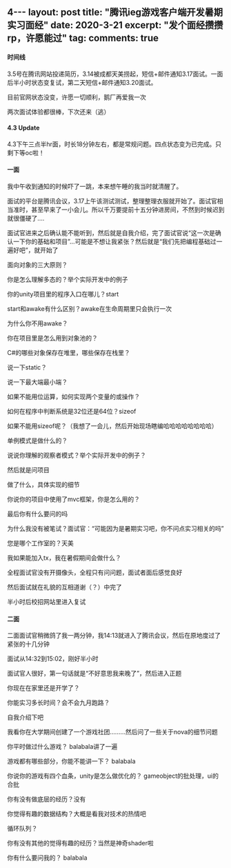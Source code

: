 4---
layout: post
title:  "腾讯ieg游戏客户端开发暑期实习面经"
date:   2020-3-21
excerpt: "发个面经攒攒rp，许愿能过"
tag:
comments: true  
---

#### 时间线

3.5号在腾讯网站投递简历，3.14被成都天美捞起，短信+邮件通知3.17面试。一面后半小时状态变复试，第二天短信+邮件通知3.20面试。

目前官网状态没变，许愿一切顺利，鹅厂再爱我一次

两次面试体验都很棒，下次还来（逃）

#### 4.3 Update

4.3下午三点半hr面，时长18分钟左右，都是常规问题。四点状态变为已完成。只剩下等oc啦！

#### 一面

我中午收到通知的时候吓了一跳，本来想午睡的我当时就清醒了。

面试的平台是腾讯会议，3.17上午该测试测试，整理整理衣服就开始了。面试官相当准时，甚至早来了一小会儿。所以千万要提前十五分钟进房间，不然到时候迟到就很僵硬了….

面试官进来之后确认能不能听到，然后就是自我介绍，完了面试官说“这一次是确认一下你的基础和项目”…可能是不想让我紧张？然后就是“我们先把编程基础过一遍好吧”，就开始了

面向对象的三大原则？

你是怎么理解多态的？举个实际开发中的例子

你的unity项目里的程序入口在哪儿？start

start和awake有什么区别？awake在生命周期里只会执行一次

为什么你不用awake？

你在项目里是怎么用到对象池的？

C#的哪些对象保存在堆里，哪些保存在栈里？

说一下static？

说一下最大端最小端？

如果不能用位运算，如何实现两个变量的或操作？

如何在程序中判断系统是32位还是64位？sizeof

如果不能用sizeof呢？（我想了一会儿，然后开始现场瞎编哈哈哈哈哈哈哈哈）

单例模式是做什么的？

说说你理解的观察者模式？举个实际开发中的例子？

然后就是问项目

做了什么，具体实现的细节

你说你的项目中使用了mvc框架，你是怎么用的？

最后你有什么要问的吗

为什么我没有被笔试？面试官：“可能因为是暑期实习吧，你不问点实习相关的吗”

您是哪个工作室的？天美

我如果能加入tx，我在暑假期间会做什么？

全程面试官没有开摄像头，全程只有问问题，面试者面后感觉良好

然后面试就在礼貌的互相道谢（？）中完了

半小时后校招网站里进入复试

#### 二面

二面面试官稍微鸽了我一两分钟，我14:13就进入了腾讯会议，然后在原地度过了紧张的十几分钟

面试从14:32到15:02，刚好半小时

面试官人很好，第一句话就是“不好意思我来晚了”，然后进入正题

你现在在家里还是开学了？

你能实习多长时间？会不会九月跑路？

自我介绍下吧

我看你在大学期间创建了一个游戏社团………然后问了一些关于nova的细节问题

你平时做过什么游戏？
balabala讲了一遍

游戏都有哪些部分，你能不能讲一下？
balabala

你说你的游戏有四个血条，unity是怎么做优化的？
gameobject的批处理，ui的合批

你有没有做底层的经历？没有

你觉得有趣的数据结构？大概是看我对技术的热情吧

循环队列？

你有没有其他的觉得有趣的经历？当然是神奇shader啦

你有什么要问我的？
balabala
